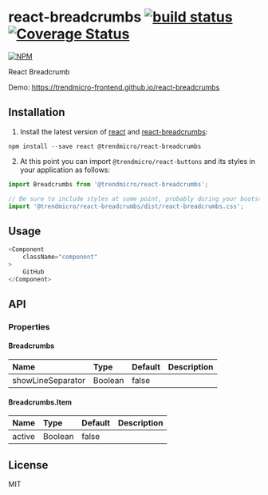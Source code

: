# react-breadcrumbs [![build status](https://travis-ci.org/trendmicro-frontend/react-breadcrumbs.svg?branch=master)](https://travis-ci.org/trendmicro-frontend/react-breadcrumbs) [![Coverage Status](https://coveralls.io/repos/github/trendmicro-frontend/react-breadcrumbs/badge.svg?branch=master)](https://coveralls.io/github/trendmicro-frontend/react-breadcrumbs?branch=master)

[![NPM](https://nodei.co/npm/@trendmicro/react-breadcrumbs.png?downloads=true&stars=true)](https://nodei.co/npm/@trendmicro/react-breadcrumbs/)

React Breadcrumb

Demo: https://trendmicro-frontend.github.io/react-breadcrumbs

## Installation

1. Install the latest version of [react](https://github.com/facebook/react) and [react-breadcrumbs](https://github.com/trendmicro-frontend/react-breadcrumbs):

  ```
  npm install --save react @trendmicro/react-breadcrumbs
  ```

2. At this point you can import `@trendmicro/react-buttons` and its styles in your application as follows:

  ```js
  import Breadcrumbs from '@trendmicro/react-breadcrumbs';

  // Be sure to include styles at some point, probably during your bootstraping
  import '@trendmicro/react-breadcrumbs/dist/react-breadcrumbs.css';
  ```

## Usage

```js
<Component
    className="component"
>
    GitHub
</Component>
```


## API

### Properties

#### Breadcrumbs

<table>
  <thead>
    <tr>
      <th align="left">Name</th>
      <th align="left">Type</th>
      <th align="left">Default</th>
      <th align="left">Description</th>
    </tr>
  </thead>
  <tbody>
    <tr>
      <td>showLineSeparator</td>
      <td>Boolean</td>
      <td>false</td>
      <td></td>
    </tr>
  </tbody>
</table>

#### Breadcrumbs.Item

<table width="100%">
  <thead>
    <tr>
      <th align="left">Name</th>
      <th align="left">Type</th>
      <th align="left">Default</th>
      <th align="left">Description</th>
    </tr>
  </thead>
  <tbody>
    <tr>
      <td>active</td>
      <td>Boolean</td>
      <td>false</td>
      <td></td>
    </tr>
  </tbody>
</table>

## License

MIT
